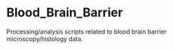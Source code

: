 # Blood_Brain_Barrier
Processing/analysis scripts related to blood brain barrier microscopy/histology data.
